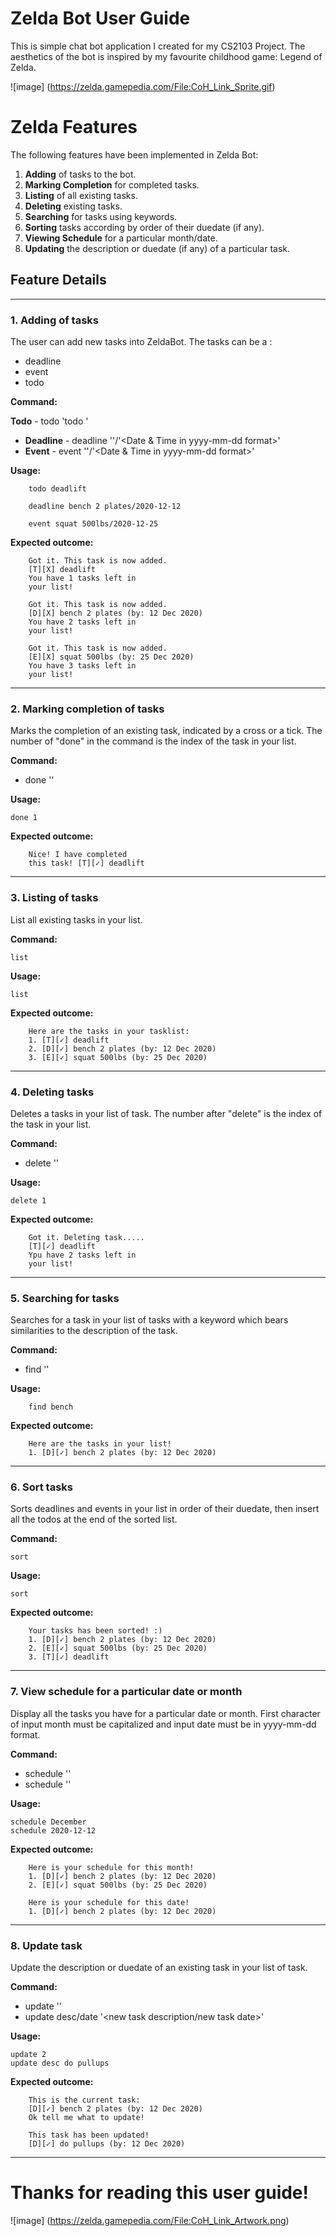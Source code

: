 # Zelda Bot User Guide
This is simple chat bot application I created for my CS2103 Project. The aesthetics of the bot is inspired by my favourite childhood game: Legend of Zelda.

![image] (https://zelda.gamepedia.com/File:CoH_Link_Sprite.gif)


# **Zelda Features**

The following features have been implemented in Zelda Bot:
1. **Adding** of tasks to the bot.
2. **Marking Completion** for completed tasks.
3. **Listing** of all existing tasks.
4. **Deleting** existing tasks.
5. **Searching** for tasks using keywords.
6. **Sorting** tasks according by order of their duedate (if any).
7. **Viewing Schedule** for a particular month/date.
8. **Updating** the description or duedate (if any) of a particular task.

## Feature Details

___
### 1. Adding of tasks

The user can add new tasks into ZeldaBot. The tasks can be a :
- deadline
- event
- todo


**Command:**

 **Todo** - todo 'todo <task details>'
- **Deadline** - deadline '<task details>'/'<Date & Time in yyyy-mm-dd format>'
- **Event** - event '<task details>'/'<Date & Time in yyyy-mm-dd format>'

**Usage:**

        todo deadlift
        
        deadline bench 2 plates/2020-12-12
        
        event squat 500lbs/2020-12-25
        
**Expected outcome:**

        Got it. This task is now added.
        [T][X] deadlift
        You have 1 tasks left in 
        your list!
        
        Got it. This task is now added.
        [D][X] bench 2 plates (by: 12 Dec 2020)
        You have 2 tasks left in 
        your list!
        
        Got it. This task is now added.
        [E][X] squat 500lbs (by: 25 Dec 2020)
        You have 3 tasks left in 
        your list!
---

### 2. Marking completion of tasks

Marks the completion of an existing task, indicated by a cross or a tick. The number of "done" in the command is the index of the task in your list.

**Command:**

- done '<task index>'

**Usage:**

    done 1

**Expected outcome:**

        Nice! I have completed 
        this task! [T][✓] deadlift
        
---

### 3. Listing of tasks

List all existing tasks in your list.

**Command:**

    list

**Usage:**

    list

**Expected outcome:**
        
        Here are the tasks in your tasklist:
        1. [T][✓] deadlift
        2. [D][✓] bench 2 plates (by: 12 Dec 2020)
        3. [E][✓] squat 500lbs (by: 25 Dec 2020)
        
---

### 4. Deleting tasks

Deletes a tasks in your list of task. The number after "delete" is the index of the task in your list.

**Command:**

- delete '<index number of task>'

**Usage:**

    delete 1

**Expected outcome:**
        
        Got it. Deleting task.....
        [T][✓] deadlift
        Ypu have 2 tasks left in
        your list!
        
---

### 5. Searching for tasks

Searches for a task in your list of tasks with a keyword which bears similarities to the description of the task.

**Command:**

- find '<keyword matching task description>'

**Usage:**
            
        find bench
            

**Expected outcome:**
    
        Here are the tasks in your list!
        1. [D][✓] bench 2 plates (by: 12 Dec 2020)
        
---

### 6. Sort tasks

Sorts deadlines and events in your list in order of their duedate, then insert all the todos at the end of the sorted list.

**Command:**

    sort

**Usage:**

    sort

**Expected outcome:**

        Your tasks has been sorted! :)
        1. [D][✓] bench 2 plates (by: 12 Dec 2020)
        2. [E][✓] squat 500lbs (by: 25 Dec 2020)
        3. [T][✓] deadlift
    
---

### 7. View schedule for a particular date or month

Display all the tasks you have for a particular date or month. First character of input month must be capitalized and input date must be in yyyy-mm-dd format.

**Command:**

- schedule '<month>'
- schedule '<date>'

**Usage:**

    schedule December
    schedule 2020-12-12
    
**Expected outcome:**

        Here is your schedule for this month!
        1. [D][✓] bench 2 plates (by: 12 Dec 2020)
        2. [E][✓] squat 500lbs (by: 25 Dec 2020)
        
        Here is your schedule for this date!
        1. [D][✓] bench 2 plates (by: 12 Dec 2020)
        
---

### 8. Update task

Update the description or duedate of an existing task in your list of task.

**Command:**

- update '<index of task you want to update>'
- update desc/date '<new task description/new task date>'

**Usage:**

    update 2
    update desc do pullups
    
**Expected outcome:**

        This is the current task:
        [D][✓] bench 2 plates (by: 12 Dec 2020)
        Ok tell me what to update!
        
        This task has been updated!
        [D][✓] do pullups (by: 12 Dec 2020)
        
---
    
# Thanks for reading this user guide!
![image] (https://zelda.gamepedia.com/File:CoH_Link_Artwork.png)
    
